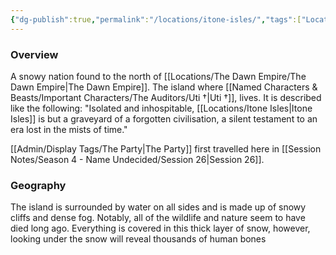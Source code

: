 ```yaml
---
{"dg-publish":true,"permalink":"/locations/itone-isles/","tags":["Location"],"noteIcon":""}
---
```


### Overview
A snowy nation found to the north of [[Locations/The Dawn Empire/The Dawn Empire\|The Dawn Empire]]. The island where [[Named Characters & Beasts/Important Characters/The Auditors/Uti †\|Uti †]], lives. It is described like the following: "Isolated and inhospitable, [[Locations/Itone Isles\|Itone Isles]] is but a graveyard of a forgotten civilisation, a silent testament to an era lost in the mists of time."

[[Admin/Display Tags/The Party\|The Party]] first travelled here in [[Session Notes/Season 4 - Name Undecided/Session 26\|Session 26]].

### Geography
The island is surrounded by water on all sides and is made up of snowy cliffs and dense fog. Notably, all of the wildlife and nature seem to have died long ago. Everything is covered in this thick layer of snow, however, looking under the snow will reveal thousands of human bones 